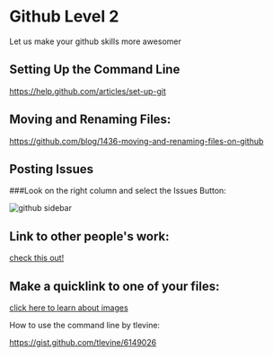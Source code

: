 Github Level 2
==============

Let us make your github skills more awesomer

## Setting Up the Command Line

https://help.github.com/articles/set-up-git

## Moving and Renaming Files:

https://github.com/blog/1436-moving-and-renaming-files-on-github


## Posting Issues

###Look on the right column and select the Issues Button:

![github sidebar](http://i1347.photobucket.com/albums/p711/gregorykielian/GithubSidebar1_zps197c65f6.png)

## Link to other people's work:
[check this out!](https://github.com/keshavsaharia/AdvancedJavaWeek7)

## Make a quicklink to one of your files:
[click here to learn about images](PostingImages.md)


How to use the command line by tlevine:

https://gist.github.com/tlevine/6149026

